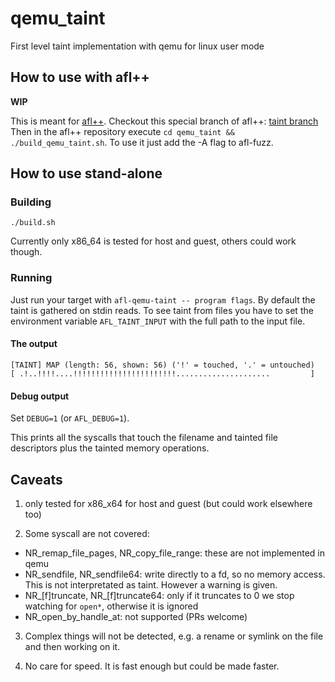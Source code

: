 # qemu_taint

First level taint implementation with qemu for linux user mode

## How to use with afl++

**WIP**

This is meant for [afl++](https://github.com/AFLplusplus/AFLplusplus).
Checkout this special branch of afl++: [taint branch](https://github.com/AFLplusplus/AFLplusplus/tree/taint)
Then in the afl++ repository execute
`cd qemu_taint && ./build_qemu_taint.sh`.
To use it just add the -A flag to afl-fuzz.

## How to use stand-alone

### Building

`./build.sh`

Currently only x86_64 is tested for host and guest, others could work though.

### Running

Just run your target with `afl-qemu-taint -- program flags`.
By default the taint is gathered on stdin reads.
To see taint from files you have to set the environment variable
`AFL_TAINT_INPUT` with the full path to the input file.

#### The output

```
[TAINT] MAP (length: 56, shown: 56) ('!' = touched, '.' = untouched)
[ .!..!!!!....!!!!!!!!!!!!!!!!!!!!!!!.....................         ]
```

#### Debug output

Set `DEBUG=1` (or `AFL_DEBUG=1`).

This prints all the syscalls that touch the filename and tainted file
descriptors plus the tainted memory operations.

## Caveats

1. only tested for x86_x64 for host and guest (but could work elsewhere too)

2. Some syscall are not covered:

  * NR_remap_file_pages, NR_copy_file_range: these are not implemented in qemu
  * NR_sendfile, NR_sendfile64: write directly to a fd, so no memory access. This is not interpretated as taint. However a warning is given.
  * NR_[f]truncate, NR_[f]truncate64: only if it truncates to 0 we stop watching for `open*`, otherwise it is ignored
  * NR_open_by_handle_at: not supported (PRs welcome)

3. Complex things will not be detected, e.g. a rename or symlink on the file and then working on it.

4. No care for speed. It is fast enough but could be made faster.
